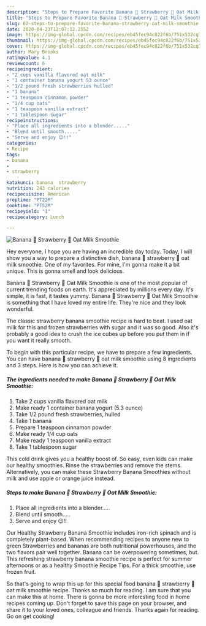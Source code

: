 ```yaml
---
description: "Steps to Prepare Favorite Banana 🍌 Strawberry 🍓 Oat Milk Smoothie"
title: "Steps to Prepare Favorite Banana 🍌 Strawberry 🍓 Oat Milk Smoothie"
slug: 62-steps-to-prepare-favorite-banana-strawberry-oat-milk-smoothie
date: 2020-04-23T12:07:12.255Z
image: https://img-global.cpcdn.com/recipes/eb45fec94c822f6b/751x532cq70/banana-🍌-strawberry-🍓-oat-milk-smoothie-recipe-main-photo.jpg
thumbnail: https://img-global.cpcdn.com/recipes/eb45fec94c822f6b/751x532cq70/banana-🍌-strawberry-🍓-oat-milk-smoothie-recipe-main-photo.jpg
cover: https://img-global.cpcdn.com/recipes/eb45fec94c822f6b/751x532cq70/banana-🍌-strawberry-🍓-oat-milk-smoothie-recipe-main-photo.jpg
author: Mary Brooks
ratingvalue: 4.1
reviewcount: 6
recipeingredient:
- "2 cups vanilla flavored oat milk"
- "1 container banana yogurt 53 ounce"
- "1/2 pound fresh strawberries hulled"
- "1 banana"
- "1 teaspoon cinnamon powder"
- "1/4 cup oats"
- "1 teaspoon vanilla extract"
- "1 tablespoon sugar"
recipeinstructions:
- "Place all ingredients into a blender....."
- "Blend until smooth....."
- "Serve and enjoy 😉!!"
categories:
- Recipe
tags:
- banana
- 
- strawberry

katakunci: banana  strawberry 
nutrition: 243 calories
recipecuisine: American
preptime: "PT22M"
cooktime: "PT52M"
recipeyield: "1"
recipecategory: Lunch

---
```



![Banana 🍌 Strawberry 🍓 Oat Milk Smoothie](https://img-global.cpcdn.com/recipes/eb45fec94c822f6b/751x532cq70/banana-🍌-strawberry-🍓-oat-milk-smoothie-recipe-main-photo.jpg)

Hey everyone, I hope you are having an incredible day today. Today, I will show you a way to prepare a distinctive dish, banana 🍌 strawberry 🍓 oat milk smoothie. One of my favorites. For mine, I'm gonna make it a bit unique. This is gonna smell and look delicious.

Banana 🍌 Strawberry 🍓 Oat Milk Smoothie is one of the most popular of current trending foods on earth. It's appreciated by millions every day. It's simple, it is fast, it tastes yummy. Banana 🍌 Strawberry 🍓 Oat Milk Smoothie is something that I have loved my entire life. They're nice and they look wonderful.

The classic strawberry banana smoothie recipe is hard to beat. I used oat milk for this and frozen strawberries with sugar and it was so good. Also it&#39;s probably a good idea to crush the ice cubes up before you put them in if you want it really smooth.


To begin with this particular recipe, we have to prepare a few ingredients. You can have banana 🍌 strawberry 🍓 oat milk smoothie using 8 ingredients and 3 steps. Here is how you can achieve it.

##### The ingredients needed to make Banana 🍌 Strawberry 🍓 Oat Milk Smoothie:

1. Take 2 cups vanilla flavored oat milk
1. Make ready 1 container banana yogurt (5.3 ounce)
1. Take 1/2 pound fresh strawberries, hulled
1. Take 1 banana
1. Prepare 1 teaspoon cinnamon powder
1. Make ready 1/4 cup oats
1. Make ready 1 teaspoon vanilla extract
1. Take 1 tablespoon sugar


This cold drink gives you a healthy boost of. So easy, even kids can make our healthy smoothies. Rinse the strawberries and remove the stems. Alternatively, you can make these Strawberry Banana Smoothies without milk and use apple or orange juice instead. 

##### Steps to make Banana 🍌 Strawberry 🍓 Oat Milk Smoothie:

1. Place all ingredients into a blender.....
1. Blend until smooth.....
1. Serve and enjoy 😉!!


Our Healthy Strawberry Banana Smoothie includes iron-rich spinach and is completely plant-based. When recommending recipes to anyone new to green Strawberries and bananas are both nutritional powerhouses, and the two flavors pair well together. Banana can be overpowering sometimes, but. This refreshing strawberry banana smoothie recipe is perfect for summer afternoons or as a healthy Smoothie Recipe Tips. For a thick smoothie, use frozen fruit. 

So that's going to wrap this up for this special food banana 🍌 strawberry 🍓 oat milk smoothie recipe. Thanks so much for reading. I am sure that you can make this at home. There is gonna be more interesting food in home recipes coming up. Don't forget to save this page on your browser, and share it to your loved ones, colleague and friends. Thanks again for reading. Go on get cooking!
